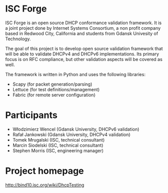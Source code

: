 ISC Forge
=========

ISC Forge is an open source DHCP conformance validation framework. It is a
joint project done by Internet Systems Consortium, a non profit company based
in Redwood City, California and students from Gdansk Univesity of Technology.

The goal of this project is to develop open source validation framework that
will be able to validate DHCPv4 and DHCPv6 implementations. Its primary focus
is on RFC compliance, but other validation aspects will be covered as well.

The framework is written in Python and uses the following libraries:
- Scapy (for packet generation/parsing)
- Lettuce (for test definitions/management)
- Fabric (for remote server configuration)

Participants
============
- Włodzimierz Wencel (Gdansk University, DHCPv6 validation)
- Rafał Jankowski (Gdansk University, DHCPv4 validation)
- Tomek Mrugalski (ISC, technical consultant)
- Marcin Siodelski (ISC, technical consultant)
- Stephen Morris (ISC, engineering manager)

Project homepage
================
http://bind10.isc.org/wiki/DhcpTesting

